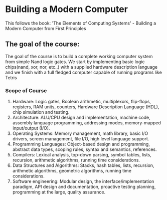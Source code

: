 # Building a Modern Computer
This follows the book: 'The Elements of Computing Systems' - Building a Modern Computer from First Principles

## The goal of the course: 
The goal of the course is to build a complete working computer system from simple Nand logic gates. We start by implementing basic logic chips(nand, xor, nor, etc..) with a supplied hardware description language and we finish with a full fledged computer capable of running programs like Tetris

### Scope of Course
1.	Hardware: Logic gates, Boolean arithmetic, multiplexors, flip-flops, registers, RAM units, counters, Hardware Description Language (HDL), chip simulation and testing.
2.	Architecture: ALU/CPU design and implementation, machine code, assembly language programming, addressing modes, memory-mapped input/output (I/O).
3.	Operating Systems: Memory management, math library, basic I/O drivers, screen management, file I/O, high level language support.
4.	Programming Languages: Object-based design and programming, abstract data types, scoping rules, syntax and semantics, references.
5.	Compilers: Lexical analysis, top-down parsing, symbol tables, lists, recursion, arithmetic algorithms, running time considerations.
6.	Data Structures and Algorithms: Stacks, hash tables, lists, recursion, arithmetic algorithms, geometric algorithms, running time considerations.
7.	Software engineering:  Modular design, the interface/implementation paradigm, API design and documentation, proactive testing planning, programming at the large, quality assurance. 


